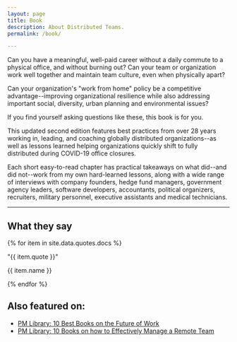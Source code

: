 ```yaml
---
layout: page
title: Book
description: About Distributed Teams.
permalink: /book/

---
```


Can you have a meaningful, well-paid career without a daily commute to a physical office, and without burning out? Can your team or organization work well together and maintain team culture, even when physically apart?

Can your organization's "work from home" policy be a competitive advantage--improving organizational resilience while also addressing important social, diversity, urban planning and environmental issues?

If you find yourself asking questions like these, this book is for you.

This updated second edition features best practices from over 28 years working in, leading, and coaching globally distributed organizations--as well as lessons learned helping organizations quickly shift to fully distributed during COVID-19 office closures.

Each short easy-to-read chapter has practical takeaways on what did--and did not--work from my own hard-learned lessons, along with a wide range of interviews with company founders, hedge fund managers, government agency leaders, software developers, accountants, political organizers, recruiters, military personnel, executive assistants and medical technicians.

---

   <div class="container quotes">
        <div class="row">
            <div class="col-md-12">
                <h2>What they say</h2>
            </div>
        </div>
        <div class="row">
            <div class="col-md-12">
                {% for item in site.data.quotes.docs %}
                <p class="lead">"{{ item.quote }}"</p>
                <p>{{ item.name }}</p>
                {% endfor %}
            </div>
        </div>
    </div>
    
## Also featured on:
* [PM Library: 10 Best Books on the Future of Work](https://thepmlibrary.com/collections/10-best-books-on-the-future-of-work/)
* [PM Library: 10 Books on how to Effectively Manage a Remote Team](https://medium.com/the-pm-library/10-books-on-how-to-effectively-manage-a-remote-team-b49b6fa14436)
